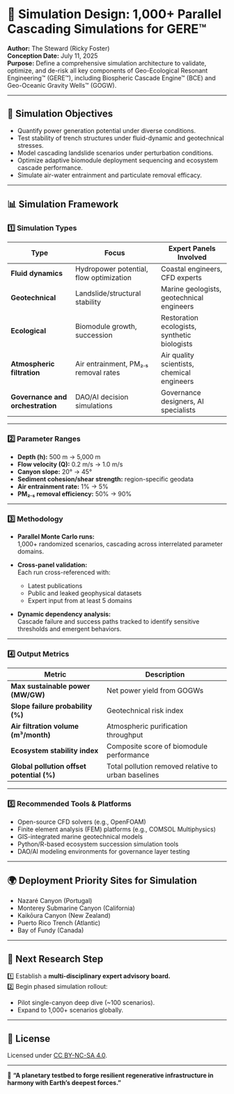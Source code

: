 # 🧪 Simulation Design: 1,000+ Parallel Cascading Simulations for GERE™

**Author:** The Steward (Ricky Foster)  
**Conception Date:** July 11, 2025  
**Purpose:** Define a comprehensive simulation architecture to validate, optimize, and de-risk all key components of Geo-Ecological Resonant Engineering™ (GERE™), including Biospheric Cascade Engine™ (BCE) and Geo-Oceanic Gravity Wells™ (GOGW).

---

## 🔹 Simulation Objectives

- Quantify power generation potential under diverse conditions.
- Test stability of trench structures under fluid-dynamic and geotechnical stresses.
- Model cascading landslide scenarios under perturbation conditions.
- Optimize adaptive biomodule deployment sequencing and ecosystem cascade performance.
- Simulate air-water entrainment and particulate removal efficacy.

---

## 📊 Simulation Framework

### 1️⃣ Simulation Types

| Type | Focus | Expert Panels Involved |
|------|-------|------------------------|
| **Fluid dynamics** | Hydropower potential, flow optimization | Coastal engineers, CFD experts |
| **Geotechnical** | Landslide/structural stability | Marine geologists, geotechnical engineers |
| **Ecological** | Biomodule growth, succession | Restoration ecologists, synthetic biologists |
| **Atmospheric filtration** | Air entrainment, PM₂.₅ removal rates | Air quality scientists, chemical engineers |
| **Governance and orchestration** | DAO/AI decision simulations | Governance designers, AI specialists |

---

### 2️⃣ Parameter Ranges

- **Depth (h):** 500 m → 5,000 m
- **Flow velocity (Q):** 0.2 m/s → 1.0 m/s
- **Canyon slope:** 20° → 45°
- **Sediment cohesion/shear strength:** region-specific geodata
- **Air entrainment rate:** 1% → 5%
- **PM₂.₅ removal efficiency:** 50% → 90%

---

### 3️⃣ Methodology

- **Parallel Monte Carlo runs:**  
  1,000+ randomized scenarios, cascading across interrelated parameter domains.

- **Cross-panel validation:**  
  Each run cross-referenced with:
  - Latest publications
  - Public and leaked geophysical datasets
  - Expert input from at least 5 domains

- **Dynamic dependency analysis:**  
  Cascade failure and success paths tracked to identify sensitive thresholds and emergent behaviors.

---

### 4️⃣ Output Metrics

| Metric | Description |
|--------|-------------|
| **Max sustainable power (MW/GW)** | Net power yield from GOGWs |
| **Slope failure probability (%)** | Geotechnical risk index |
| **Air filtration volume (m³/month)** | Atmospheric purification throughput |
| **Ecosystem stability index** | Composite score of biomodule performance |
| **Global pollution offset potential (%)** | Total pollution removed relative to urban baselines |

---

### 5️⃣ Recommended Tools & Platforms

- Open-source CFD solvers (e.g., OpenFOAM)
- Finite element analysis (FEM) platforms (e.g., COMSOL Multiphysics)
- GIS-integrated marine geotechnical models
- Python/R-based ecosystem succession simulation tools
- DAO/AI modeling environments for governance layer testing

---

## 🌍 Deployment Priority Sites for Simulation

- Nazaré Canyon (Portugal)
- Monterey Submarine Canyon (California)
- Kaikōura Canyon (New Zealand)
- Puerto Rico Trench (Atlantic)
- Bay of Fundy (Canada)

---

## 🔬 Next Research Step

1️⃣ Establish a **multi-disciplinary expert advisory board.**  
2️⃣ Begin phased simulation rollout:
  - Pilot single-canyon deep dive (~100 scenarios).  
  - Expand to 1,000+ scenarios globally.

---

## 📜 License

Licensed under [CC BY-NC-SA 4.0](https://creativecommons.org/licenses/by-nc-sa/4.0/).

---

🌱 **“A planetary testbed to forge resilient regenerative infrastructure in harmony with Earth’s deepest forces.”**
